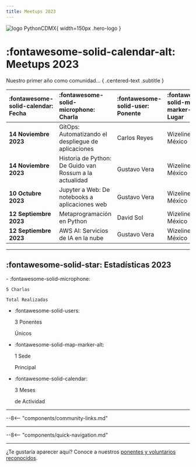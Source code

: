 ```yaml
---
title: Meetups 2023
---
```


![logo PythonCDMX](/images/logo.png){ width=150px .hero-logo }

# :fontawesome-solid-calendar-alt: Meetups 2023

Nuestro primer año como comunidad...
{ .centered-text .subtitle }

| :fontawesome-solid-calendar: **Fecha** | :fontawesome-solid-microphone: **Charla** | :fontawesome-solid-user: **Ponente** | :fontawesome-solid-map-marker-alt: **Lugar** | :fontawesome-solid-link: **Detalles** |
|:---|:---|:---|:---|:---|
| **14 Noviembre 2023** | GitOps: Automatizando el despliegue de aplicaciones | Carlos Reyes | Wizeline México | [Ver detalles](202311-noviembre.md) |
| **14 Noviembre 2023** | Historia de Python: De Guido van Rossum a la actualidad | Gustavo Vera | Wizeline México | [Ver detalles](202311-noviembre.md) |
| **10 Octubre 2023** | Jupyter a Web: De notebooks a aplicaciones web | Gustavo Vera | Wizeline México | [Ver detalles](202310-octubre.md) |
| **12 Septiembre 2023** | Metaprogramación en Python | David Sol | Wizeline México | [Ver detalles](202309-septiembre.md) |
| **12 Septiembre 2023** | AWS AI: Servicios de IA en la nube | Gustavo Vera | Wizeline México | [Ver detalles](202309-septiembre.md) |

---

## :fontawesome-solid-star: Estadísticas 2023

<div class="grid cards stats" markdown>
-   :fontawesome-solid-microphone:

    5 Charlas

    Total Realizadas

-   :fontawesome-solid-users:

    3 Ponentes

    Únicos

-   :fontawesome-solid-map-marker-alt:

    1 Sede

    Principal

-   :fontawesome-solid-calendar:

    3 Meses

    de Actividad
</div>

---

--8<-- "components/community-links.md"

---

--8<-- "components/quick-navigation.md"

---

¿Te gustaría aparecer aquí? Conoce a nuestros [ponentes y voluntarios reconocidos](../../comunidad/como-contribuir.md).
